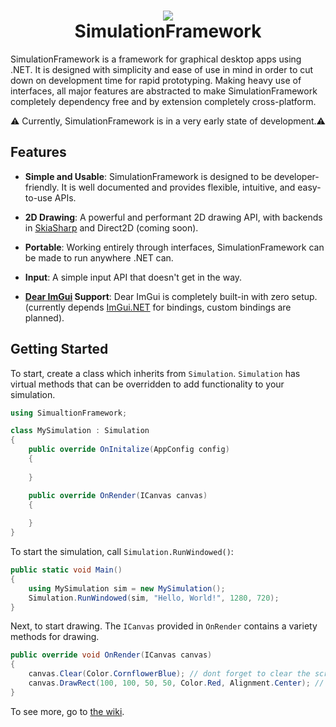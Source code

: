 ﻿<h1 align="center">
<img src="https://raw.githubusercontent.com/Redninja106/simulationframework/master/assets/simulationframework.png"/>
<br>SimulationFramework</br>
</h1>

SimulationFramework is a framework for graphical desktop apps using .NET. It is designed with simplicity and ease of use in mind in order to cut down on development time for rapid prototyping. Making heavy use of interfaces, all major features are abstracted to make SimulationFramework completely dependency free and by extension completely cross-platform.

⚠️ Currently, SimulationFramework is in a very early state of development.⚠️

## Features

- **Simple and Usable**: SimulationFramework is designed to be developer-friendly. It is well documented and provides flexible, intuitive, and easy-to-use APIs. 

- **2D Drawing**: A powerful and performant 2D drawing API, with backends in [SkiaSharp](https://github.com/mono/SkiaSharp) and Direct2D (coming soon). 

- **Portable**: Working entirely through interfaces, SimulationFramework can be made to run anywhere .NET can.

- **Input**: A simple input API that doesn't get in the way.

- **[Dear ImGui](https://github.com/ocornut/imgui) Support**: Dear ImGui is completely built-in with zero setup. (currently depends [ImGui.NET](https://github.com/mellinoe/ImGui.NET) for bindings, custom bindings are planned).

## Getting Started

To start, create a class which inherits from `Simulation`. `Simulation` has virtual methods that can be overridden to add functionality to your simulation.
```cs
using SimualtionFramework;

class MySimulation : Simulation
{
    public override OnInitalize(AppConfig config)
    {
        
    }

    public override OnRender(ICanvas canvas)
    {
        
    }
}
```

To start the simulation, call `Simulation.RunWindowed()`:

```cs
public static void Main()
{
    using MySimulation sim = new MySimulation();
    Simulation.RunWindowed(sim, "Hello, World!", 1280, 720);
}
```

Next, to start drawing. The `ICanvas` provided in `OnRender` contains a variety methods for drawing.

```cs
public override void OnRender(ICanvas canvas)
{
    canvas.Clear(Color.CornflowerBlue); // dont forget to clear the screen each frame!
    canvas.DrawRect(100, 100, 50, 50, Color.Red, Alignment.Center); // draw a 50 pixel wide red square centered around (100, 100)
}
```
To see more, go to [the wiki](https://github.com/Redninja106/simulationframework/wiki).
